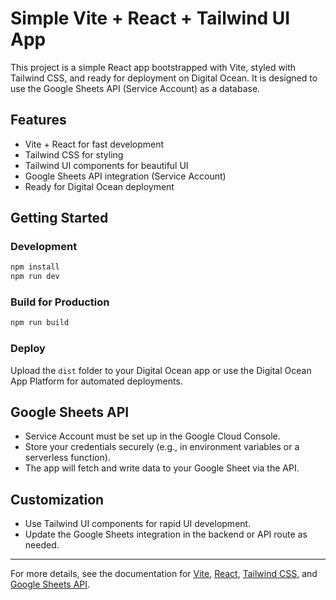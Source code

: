# Simple Vite + React + Tailwind UI App

This project is a simple React app bootstrapped with Vite, styled with Tailwind CSS, and ready for deployment on Digital Ocean. It is designed to use the Google Sheets API (Service Account) as a database.

## Features

- Vite + React for fast development
- Tailwind CSS for styling
- Tailwind UI components for beautiful UI
- Google Sheets API integration (Service Account)
- Ready for Digital Ocean deployment

## Getting Started

### Development

```bash
npm install
npm run dev
```

### Build for Production

```bash
npm run build
```

### Deploy

Upload the `dist` folder to your Digital Ocean app or use the Digital Ocean App Platform for automated deployments.

## Google Sheets API

- Service Account must be set up in the Google Cloud Console.
- Store your credentials securely (e.g., in environment variables or a serverless function).
- The app will fetch and write data to your Google Sheet via the API.

## Customization

- Use Tailwind UI components for rapid UI development.
- Update the Google Sheets integration in the backend or API route as needed.

---

For more details, see the documentation for [Vite](https://vitejs.dev/), [React](https://react.dev/), [Tailwind CSS](https://tailwindcss.com/), and [Google Sheets API](https://developers.google.com/sheets/api/quickstart/js).

